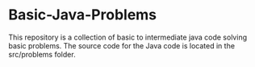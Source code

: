 # Basic-Java-Problems

This repository is a collection of basic to intermediate java code solving basic problems. The source code for the Java code is located in the src/problems folder.
